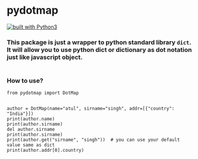 # pydotmap
[![built with Python3](https://img.shields.io/badge/built%20with-Python3.x-red.svg)](https://www.python.org/)

### This package is just a wrapper to python standard library `dict`. It will allow you to use python dict or dictionary as dot notation just like javascript object. <br><br>

### How to use?
```
from pydotmap import DotMap


author = DotMap(name="atul", sirname="singh", addr=[{"country": "India"}])
print(author.name)
print(author.sirname)
del author.sirname
print(author.sirname)
print(author.get("sirname", "singh"))  # you can use your default value same as dict
print(author.addr[0].country)

```